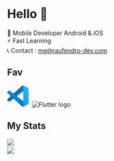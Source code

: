 # Hello 👋

💼  Mobile Developer Android & iOS</br>
⚡   Fast Learning</br>
📞  Contact : me@raufendro-dev.com


## Fav
<img  src="https://raw.githubusercontent.com/devicons/devicon/1119b9f84c0290e0f0b38982099a2bd027a48bf1/icons/vscode/vscode-original.svg" alt="VSCode" width="50" height="50"/>&nbsp;
<img src="https://storage.googleapis.com/cms-storage-bucket/67187dff9313e2831a8c.svg" alt="Flutter logo" height="50" width="120" class="align-middle">

## My Stats
<p align="left">
<img src=https://github-readme-stats.vercel.app/api/top-langs/?username=raufendro-dev&show_icons=true&theme=midnight-purple /></br>
<img src=https://github-readme-stats.vercel.app/api?username=raufendro-dev&show_icons=true%20alt=Rauf%20Endro&theme=midnight-purple />
</p>


